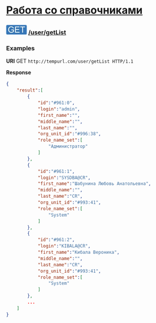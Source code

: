 [Работа со справочниками](../../../index.md)
=========================================

### ![GET](../../../../../img/get.png) [/user/getList](../index.md)

### Examples

**URI** GET `http://tempurl.com/user/getList HTTP/1.1`

**Response**

```json
{
    "result":[
        {
            "id":"#961:0",
            "login":"admin",
            "first_name":"",
            "middle_name":"",
            "last_name":"",
            "org_unit_id":"#996:38",
            "role_name_set":[
                "Администратор"
            ]
        },
        {
            "id":"#961:1",
            "login":"SYSDBA@CR",
            "first_name":"Шабунина Любовь Анатольевна",
            "middle_name":"",
            "last_name":"CR",
            "org_unit_id":"#993:41",
            "role_name_set":[
                "System"
            ]
        },
        {
            "id":"#961:2",
            "login":"KIBALA@CR",
            "first_name":"Кибала Вероника",
            "middle_name":"",
            "last_name":"CR",
            "org_unit_id":"#993:41",
            "role_name_set":[
                "System"
            ]
        },
        ...
    ]
}
```